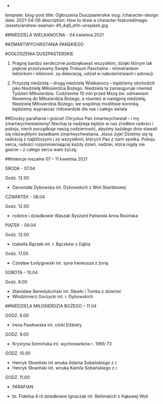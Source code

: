 -
template: blog-post
title: Ogłoszenia Duszpasterskie
slug: /character-design
date: 2021-04-06
description: How to draw a character
featuredImage: /assets/andrew-seaman-4fi_4q6_efm-unsplash.jpg

 
##NIEDZIELA WIELKANOCNA	 - 04 kwietnia 2021                                            

##ZMARTWYCHWSTANIA PAŃSKIEGO 	                                                                             

#OGŁOSZENIA DUSZPASTERSKIE

1. Pragnę bardzo serdecznie podziękować wszystkim, dzięki którym tak pięknie przeżywamy Święte Triduum Paschalne -   ministrantom lektorkom i lektorom.
za dekorację,  udział w nabożeństwach i adoracji. 

2. Przyszłą niedzielę – drugą niedzielę Wielkanocy – będziemy obchodzili jako Niedzielę Miłosierdzia Bożego. Niedziela ta zainauguruje również Tydzień Miłosierdzia. Codziennie 10 min przed Mszą św.  odmawiam Nowennę do Miłosierdzia Bożego, a również w następną niedzielę, Niedzielę Miłosierdzia Bożego, we wspólnej modlitwie koronką będziemy wypraszać miłosierdzie dla nas i całego świata

##Drodzy parafianie i goście!
Chrystus Pan zmartwychwstał – i my zmartwychwstaniemy! Niechaj ta nadzieja będzie w nas źródłem radości i pokoju, niech porządkuje naszą codzienność, abyśmy każdego dnia stawali się niezwykłymi świadkami zmartwychwstania. Jezus żyje! Dzielmy się tą radością z najbliższymi i ze wszystkimi, których Pan z nami spotka. Pokoju serca, radości rozpromieniającej każdy dzień, nadziei, która nigdy nie gaśnie – z całego serca wam życzę.

##Intencje mszalne 07  – 11 kwietnia  2021

ŚRODA  - 07.04

Godz. 12.00

+ Daromiała Dybowska int.  Dybowskich z Woli Skarbkowej

CZWARTEK  - 08.04

Godz. 12.00

+ rodzice i dziadkowie Waszak Ryszard Paliwoda Anna Rosińska

PIĄTEK - 09.04

Godz. 12.00

+ Izabella Bączek int. r. Bączków z Dąbia

Godz. 17.00

+ Czesław Łodygowski int. syna Ireneusza z żoną

SOBOTA – 10.04

Godz. 8.00
+ Stanisław Benedykciński int. Sławki i Tomka z dziećmi
+ Włodzimierz Gorzycki int. r. Dybowskich

##NIEDZIELA MIŁOSIERDZIA BOŻEGO – 11.04

GODZ. 8.00

+ Irena Pawłowska int.  córki Elżbiety 

GODZ. 9.00

+ Krystyna Siemińska int. wychowanków r. 1965-73 

GODZ. 10.00

+ Henryk Słowiński int wnuka Adama Sobańskiego z r. 
+ Henryk Słowiński int. wnuka Kamila Sobańskiego z r. 

GODZ. 11.00

- PARAFIAN 
+ br. Fidelisa 4 rś dziadkowie Ignaczak int. Betlinskich z Kąkowej Woli